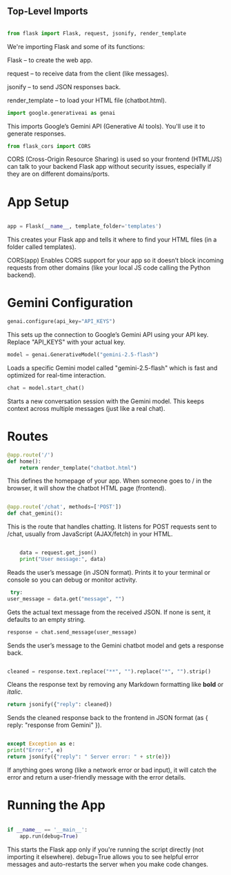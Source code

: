 ## Top-Level Imports
```python

from flask import Flask, request, jsonify, render_template
```
We're importing Flask and some of its functions:

Flask – to create the web app.

request – to receive data from the client (like messages).

jsonify – to send JSON responses back.

render_template – to load your HTML file (chatbot.html).

```python
import google.generativeai as genai
```
This imports Google’s Gemini API (Generative AI tools). You'll use it to generate responses.


```python
from flask_cors import CORS
```
CORS (Cross-Origin Resource Sharing) is used so your frontend (HTML/JS) can talk to your backend Flask app without security issues, especially if they are on different domains/ports.

# App Setup
```python

app = Flask(__name__, template_folder='templates')
```
This creates your Flask app and tells it where to find your HTML files (in a folder called templates).

CORS(app)
Enables CORS support for your app so it doesn’t block incoming requests from other domains (like your local JS code calling the Python backend).

# Gemini Configuration
```python
genai.configure(api_key="API_KEYS")
```
This sets up the connection to Google’s Gemini API using your API key. Replace "API_KEYS" with your actual key.

```python
model = genai.GenerativeModel("gemini-2.5-flash")
```
Loads a specific Gemini model called "gemini-2.5-flash" which is fast and optimized for real-time interaction.

```python
chat = model.start_chat()
```
Starts a new conversation session with the Gemini model. This keeps context across multiple messages (just like a real chat).

# Routes
```python
@app.route('/')
def home():
    return render_template("chatbot.html")
```
This defines the homepage of your app.
When someone goes to / in the browser, it will show the chatbot HTML page (frontend).

```python

@app.route('/chat', methods=['POST'])
def chat_gemini():
```
This is the route that handles chatting.
It listens for POST requests sent to /chat, usually from JavaScript (AJAX/fetch) in your HTML.

```python

    data = request.get_json()
    print("User message:", data)
```
Reads the user’s message (in JSON format).
Prints it to your terminal or console so you can debug or monitor activity.

```python
 try:
user_message = data.get("message", "")
```
Gets the actual text message from the received JSON. If none is sent, it defaults to an empty string.

```python
response = chat.send_message(user_message)
```
Sends the user’s message to the Gemini chatbot model and gets a response back.

```python

cleaned = response.text.replace("**", "").replace("*", "").strip()
```
Cleans the response text by removing any Markdown formatting like **bold** or *italic*.

```python
return jsonify({"reply": cleaned})
```
Sends the cleaned response back to the frontend in JSON format (as { reply: "response from Gemini" }).

```python

except Exception as e:
print("Error:", e)
return jsonify({"reply": " Server error: " + str(e)})
```
If anything goes wrong (like a network error or bad input), it will catch the error and return a user-friendly message with the error details.

# Running the App
```python

if __name__ == '__main__':
    app.run(debug=True)
```

This starts the Flask app only if you're running the script directly (not importing it elsewhere).
debug=True allows you to see helpful error messages and auto-restarts the server when you make code changes.


